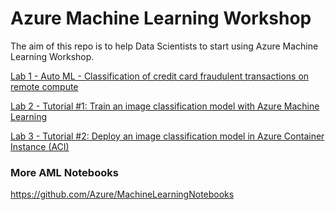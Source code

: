 # Azure Machine Learning Workshop

The aim of this repo is to help Data Scientists to start using Azure Machine Learning Workshop.

[Lab 1 - Auto ML - Classification of credit card fraudulent transactions on remote compute](https://github.com/azure/azureml-examples/blob/main/python-sdk/tutorials/automl-with-azureml/classification-credit-card-fraud/auto-ml-classification-credit-card-fraud.ipynb)

[Lab 2 - Tutorial #1: Train an image classification model with Azure Machine Learning](https://github.com/Azure/MachineLearningNotebooks/blob/master/tutorials/image-classification-mnist-data/img-classification-part1-training.ipynb)

[Lab 3 - Tutorial #2: Deploy an image classification model in Azure Container Instance (ACI)](https://github.com/Azure/MachineLearningNotebooks/blob/master/tutorials/image-classification-mnist-data/img-classification-part2-deploy.ipynb)


### More AML Notebooks
https://github.com/Azure/MachineLearningNotebooks


